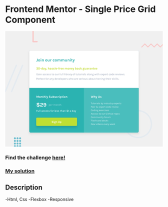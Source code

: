 # Frontend Mentor - Single Price Grid Component

![Design preview for the Single Price Grid Component coding challenge](./design/desktop-preview.jpg)

### Find the challenge [**here!**](https://www.frontendmentor.io/challenges/single-price-grid-component-5ce41129d0ff452fec5abbbc)

### [My solution](https://single-price-grid-component-ozgur.netlify.app/)

## Description

-Html, Css
-Flexbox
-Responsive
